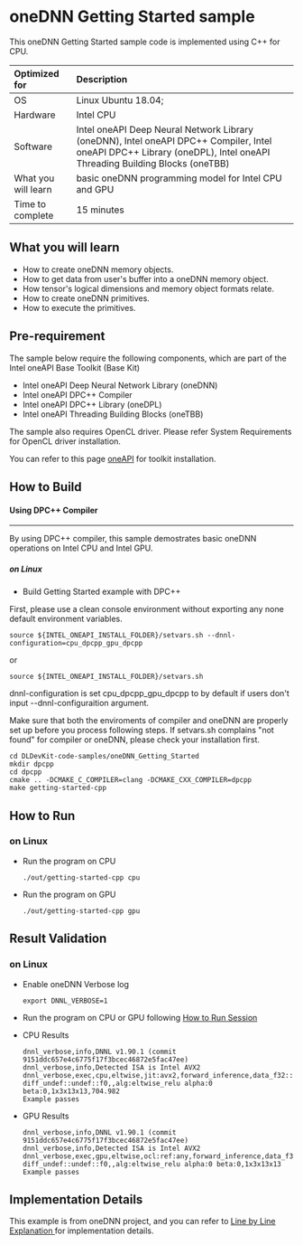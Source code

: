 # oneDNN Getting Started sample
 This oneDNN Getting Started sample code is implemented using C++ for CPU. 

| Optimized for                       | Description
|:---                               |:---
| OS                                | Linux Ubuntu 18.04; 
| Hardware                          | Intel CPU
| Software                          | Intel oneAPI Deep Neural Network Library (oneDNN), Intel oneAPI DPC++ Compiler, Intel oneAPI DPC++ Library (oneDPL), Intel oneAPI Threading Building Blocks (oneTBB)
| What you will learn               | basic oneDNN programming model for Intel CPU and GPU
| Time to complete                  | 15 minutes



## What you will learn
* How to create oneDNN memory objects.
* How to get data from user's buffer into a oneDNN memory object.
* How tensor's logical dimensions and memory object formats relate.
* How to create oneDNN primitives.
* How to execute the primitives.

## Pre-requirement

The sample below require the following components, which are part of the Intel oneAPI Base Toolkit (Base Kit)

* Intel oneAPI Deep Neural Network Library (oneDNN)
* Intel oneAPI DPC++ Compiler
* Intel oneAPI DPC++ Library (oneDPL)
* Intel oneAPI Threading Building Blocks (oneTBB)

The sample also requires OpenCL driver. Please refer System Requirements for OpenCL driver installation.

You can refer to this page [oneAPI](https://software.intel.com/en-us/oneapi) for toolkit installation.


## How to Build  

#### Using DPC++ Compiler 

------

By using DPC++ compiler, this sample demostrates basic oneDNN operations on Intel CPU and Intel GPU.

##### on Linux  

- Build Getting Started example with DPC++  

 First, please use a clean console environment without exporting any none default environment variables.
```
source ${INTEL_ONEAPI_INSTALL_FOLDER}/setvars.sh --dnnl-configuration=cpu_dpcpp_gpu_dpcpp
```
or
```
source ${INTEL_ONEAPI_INSTALL_FOLDER}/setvars.sh
```
  dnnl-configuration is set cpu_dpcpp_gpu_dpcpp to by default if users don't input --dnnl-configuraition argument.
  
  Make sure that both the enviroments of compiler and oneDNN are properly set up before you process following steps.
  If setvars.sh complains "not found" for compiler or oneDNN, please check your installation first.
  
```   
cd DLDevKit-code-samples/oneDNN_Getting_Started
mkdir dpcpp
cd dpcpp
cmake .. -DCMAKE_C_COMPILER=clang -DCMAKE_CXX_COMPILER=dpcpp
make getting-started-cpp
```

## How to Run  

### on Linux  
- Run the program  on CPU
  ```
  ./out/getting-started-cpp cpu
  ```
- Run the program  on GPU
  ```
  ./out/getting-started-cpp gpu
  ```



## Result Validation 

### on Linux  

- Enable oneDNN Verbose log

  ```
  export DNNL_VERBOSE=1
  ```

- Run the program on CPU or GPU following [How to Run Session](#how-to-run)

- CPU Results
  ```
  dnnl_verbose,info,DNNL v1.90.1 (commit 9151ddc657e4c6775f17f3bcec46872e5fac47ee)
  dnnl_verbose,info,Detected ISA is Intel AVX2
  dnnl_verbose,exec,cpu,eltwise,jit:avx2,forward_inference,data_f32::blocked:acdb:f0 diff_undef::undef::f0,,alg:eltwise_relu alpha:0 beta:0,1x3x13x13,704.982
  Example passes
  ```

- GPU Results
  ```
  dnnl_verbose,info,DNNL v1.90.1 (commit 9151ddc657e4c6775f17f3bcec46872e5fac47ee)
  dnnl_verbose,info,Detected ISA is Intel AVX2
  dnnl_verbose,exec,gpu,eltwise,ocl:ref:any,forward_inference,data_f32::blocked:acdb:f0 diff_undef::undef::f0,,alg:eltwise_relu alpha:0 beta:0,1x3x13x13
  Example passes
  ```

## Implementation Details

  This example is from oneDNN project, and you can refer to [ Line by Line Explanation ](https://intel.github.io/mkl-dnn/getting_started_cpp.html) for implementation details. 
  
